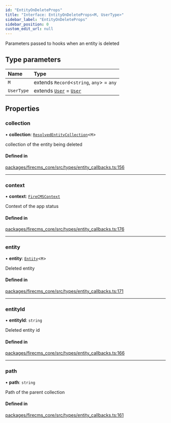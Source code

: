 ```yaml
---
id: "EntityOnDeleteProps"
title: "Interface: EntityOnDeleteProps<M, UserType>"
sidebar_label: "EntityOnDeleteProps"
sidebar_position: 0
custom_edit_url: null
---
```


Parameters passed to hooks when an entity is deleted

## Type parameters

| Name | Type |
| :------ | :------ |
| `M` | extends `Record`\<`string`, `any`\> = `any` |
| `UserType` | extends [`User`](../types/User.md) = [`User`](../types/User.md) |

## Properties

### collection

• **collection**: [`ResolvedEntityCollection`](../types/ResolvedEntityCollection.md)\<`M`\>

collection of the entity being deleted

#### Defined in

[packages/firecms_core/src/types/entity_callbacks.ts:156](https://github.com/FireCMSco/firecms/blob/d45f3739/packages/firecms_core/src/types/entity_callbacks.ts#L156)

___

### context

• **context**: [`FireCMSContext`](../types/FireCMSContext.md)

Context of the app status

#### Defined in

[packages/firecms_core/src/types/entity_callbacks.ts:176](https://github.com/FireCMSco/firecms/blob/d45f3739/packages/firecms_core/src/types/entity_callbacks.ts#L176)

___

### entity

• **entity**: [`Entity`](Entity.md)\<`M`\>

Deleted entity

#### Defined in

[packages/firecms_core/src/types/entity_callbacks.ts:171](https://github.com/FireCMSco/firecms/blob/d45f3739/packages/firecms_core/src/types/entity_callbacks.ts#L171)

___

### entityId

• **entityId**: `string`

Deleted entity id

#### Defined in

[packages/firecms_core/src/types/entity_callbacks.ts:166](https://github.com/FireCMSco/firecms/blob/d45f3739/packages/firecms_core/src/types/entity_callbacks.ts#L166)

___

### path

• **path**: `string`

Path of the parent collection

#### Defined in

[packages/firecms_core/src/types/entity_callbacks.ts:161](https://github.com/FireCMSco/firecms/blob/d45f3739/packages/firecms_core/src/types/entity_callbacks.ts#L161)
